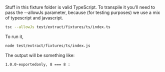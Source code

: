 Stuff in this fixture folder is valid TypeScript. To transpile it you'll
need to pass the --allowJs parameter, because (for testing purposes) we
use a mix of typescript and javascript.

```sh
tsc --allowJs test/extract/fixtures/ts/index.ts
```

To run it,
```sh
node test/extract/fixtures/ts/index.js
```

The output will be something like:
```
1.0.0-exportedonly, 8 === 8 :
```
